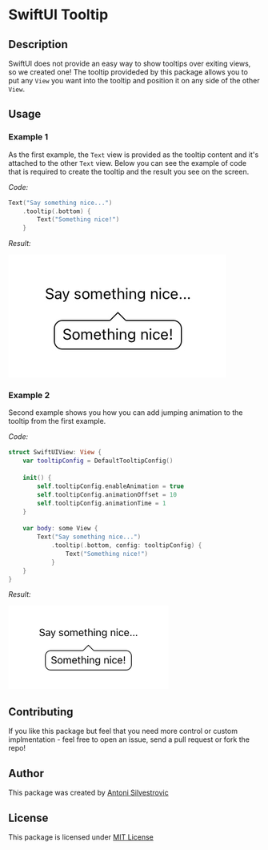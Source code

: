 # SwiftUI Tooltip

## Description

SwiftUI does not provide an easy way to show tooltips over exiting views, so we created one!
The tooltip provideded by this package allows you to put any `View` you want into the tooltip and position it on any side of the other `View`.

## Usage

### Example 1

As the first example, the `Text` view is provided as the tooltip content and it's attached to the other `Text` view.
Below you can see the example of code that is required to create the tooltip and the result you see on the screen.

*Code:*

```swift
Text("Say something nice...")
    .tooltip(.bottom) {
        Text("Something nice!")
    }
```

*Result:*

![example 1](images/example_1.jpg)

### Example 2

Second example shows you how you can add jumping animation to the tooltip from the first example.

*Code:*

```swift
struct SwiftUIView: View {
    var tooltipConfig = DefaultTooltipConfig()
    
    init() {
        self.tooltipConfig.enableAnimation = true
        self.tooltipConfig.animationOffset = 10
        self.tooltipConfig.animationTime = 1
    }
    
    var body: some View {
        Text("Say something nice...")
            .tooltip(.bottom, config: tooltipConfig) {
                Text("Something nice!")
            }
    }
}
```

*Result:*

![example 2](images/example_2.gif)

## Contributing

If you like this package but feel that you need more control or custom implmentation - feel free to open an issue, send a pull request or fork the repo!

## Author

This package was created by [Antoni Silvestrovic](https://github.com/bring-shrubbery)

## License

This package is licensed under [MIT License](LICENSE)
